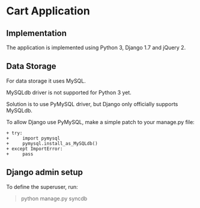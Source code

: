 Cart Application
================


Implementation
--------------

The application is implemented using Python 3, Django 1.7 and jQuery 2.

Data Storage
------------

For data storage it uses MySQL.

MySQLdb driver is not supported for Python 3 yet.

Solution is to use PyMySQL driver, but Django only officially supports MySQLdb.

To allow Django use PyMySQL, make a simple patch to your manage.py file:

    + try:    
    +     import pymysql    
    +     pymysql.install_as_MySQLdb()    
    + except ImportError:    
    +     pass         


Django admin setup
------------------

To define the superuser, run:

>python manage.py syncdb 